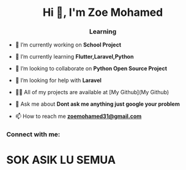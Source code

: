 <h1 align="center">Hi 👋, I'm Zoe Mohamed</h1>
<h3 align="center">Learning</h3>

- 🔭 I’m currently working on **School Project**

- 🌱 I’m currently learning **Flutter,Laravel,Python**

- 👯 I’m looking to collaborate on **Python Open Source Project**

- 🤝 I’m looking for help with **Laravel**

- 👨‍💻 All of my projects are available at [My Github](My Github)

- 💬 Ask me about **Dont ask me anything just google your problem**

- 📫 How to reach me **zoemohamed31@gmail.com**

<h3 align="left">Connect with me:</h3>
<p align="left">
</p>

<h1> SOK ASIK LU SEMUA </h1>
